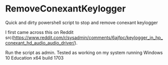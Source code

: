 # RemoveConexantKeylogger
Quick and dirty powershell script to stop and remove conexant keylogger


I first came across this on Reddit src(https://www.reddit.com/r/sysadmin/comments/6ajfpc/keylogger_in_hp_conexant_hd_audio_audio_driver/).

Run the script as admin. Tested as working on my system running Windows 10 Education x64 build 1703
